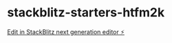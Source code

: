 # stackblitz-starters-htfm2k

[Edit in StackBlitz next generation editor ⚡️](https://stackblitz.com/~/github.com/Boulal77Moukh/stackblitz-starters-htfm2k)
